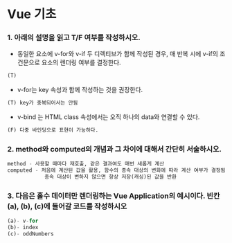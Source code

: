 # Vue 기초

### 1. 아래의 설명을 읽고 T/F 여부를 작성하시오.

- 동일한 요소에 v-for와 v-if 두 디렉티브가 함께 작성된 경우,  매 반복 시에 v-if의 조건문으로 요소의 렌더링 여부를 결정한다.

```python
(T)
```

- v-for는 key 속성과 함께 작성하는 것을 권장한다.

```python
(T) key가 중복되어서는 안됨
```

- v-bind 는 HTML class 속성에서는 오직 하나의 data와 연결할 수 있다.

```python
(F) 다중 바인딩으로 표현이 가능하다.
```

### 2. method와 computed의 개념과 그 차이에 대해서 간단히 서술하시오.

```python
method - 사용할 때마다 재호출, 같은 결과여도 매번 새롭게 계산
computed - 처음에 계산된 값을 활용, 함수의 종속 대상의 변화에 따라 계산 여부가 결정됨
			종속 대상이 변하지 않으면 항상 저장(캐싱)된 값을 반환
```





### 3. 다음은 홀수 데이터만 렌더링하는 Vue Application의 예시이다. 빈칸 (a), (b), (c)에 들어갈 코드를 작성하시오

```python
(a)- v-for
(b)- index
(c)- oddNumbers
```

